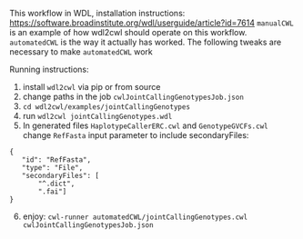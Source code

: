 This workflow in WDL, installation instructions: https://software.broadinstitute.org/wdl/userguide/article?id=7614
`manualCWL` is an example of how wdl2cwl should operate on this workflow. `automatedCWL` is the way it actually has worked.
The following tweaks are necessary to make `automatedCWL` work


Running instructions:

1. install `wdl2cwl` via pip or from source
2. change paths in the job `cwlJointCallingGenotypesJob.json`
3. `cd wdl2cwl/examples/jointCallingGenotypes`
4. run `wdl2cwl jointCallingGenotypes.wdl`
5. In generated files `HaplotypeCallerERC.cwl` and `GenotypeGVCFs.cwl` change `RefFasta` input parameter to include secondaryFiles:
 ```
{
    "id": "RefFasta",
    "type": "File",
    "secondaryFiles": [
        "^.dict",
        ".fai"]
}
```
6. enjoy: `cwl-runner automatedCWL/jointCallingGenotypes.cwl cwlJointCallingGenotypesJob.json`